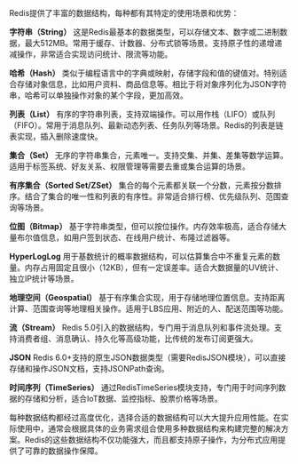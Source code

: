 Redis提供了丰富的数据结构，每种都有其特定的使用场景和优势：

**字符串（String）**
这是Redis最基本的数据类型，可以存储文本、数字或二进制数据，最大512MB。常用于缓存、计数器、分布式锁等场景。支持原子性的递增递减操作，非常适合实现访问统计、限流等功能。

**哈希（Hash）**
类似于编程语言中的字典或映射，存储字段和值的键值对。特别适合存储对象信息，比如用户资料、商品信息等。相比于将对象序列化为JSON字符串，哈希可以单独操作对象的某个字段，更加高效。

**列表（List）**
有序的字符串列表，支持双端操作。可以用作栈（LIFO）或队列（FIFO）。常用于消息队列、最新动态列表、任务队列等场景。Redis的列表是链表实现，插入删除速度快。

**集合（Set）**
无序的字符串集合，元素唯一。支持交集、并集、差集等数学运算。适用于标签系统、好友关系、权限管理等需要去重或集合运算的场景。

**有序集合（Sorted Set/ZSet）**
集合的每个元素都关联一个分数，元素按分数排序。结合了集合的唯一性和列表的有序性。非常适合排行榜、优先级队列、范围查询等场景。

**位图（Bitmap）**
基于字符串类型，但可以按位操作。内存效率极高，适合存储大量布尔值信息，如用户签到状态、在线用户统计、布隆过滤器等。

**HyperLogLog**
用于基数统计的概率数据结构，可以估算集合中不重复元素的数量。内存占用固定且很小（12KB），但有一定误差率。适合大数据量的UV统计、独立IP统计等场景。

**地理空间（Geospatial）**
基于有序集合实现，用于存储地理位置信息。支持距离计算、范围查询等地理相关操作。适用于LBS应用、附近的人、配送范围等功能。

**流（Stream）**
Redis 5.0引入的数据结构，专门用于消息队列和事件流处理。支持消费者组、消息确认、持久化等高级功能，比传统的发布订阅更强大。

**JSON**
Redis 6.0+支持的原生JSON数据类型（需要RedisJSON模块），可以直接存储和操作JSON文档，支持JSONPath查询。

**时间序列（TimeSeries）**
通过RedisTimeSeries模块支持，专门用于时间序列数据的存储和分析，适合IoT数据、监控指标、股票价格等场景。

每种数据结构都经过高度优化，选择合适的数据结构可以大大提升应用性能。在实际使用中，通常会根据具体的业务需求组合使用多种数据结构来构建完整的解决方案。Redis的这些数据结构不仅功能强大，而且都支持原子操作，为分布式应用提供了可靠的数据操作保障。